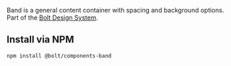 Band is a general content container with spacing and background options. Part of the [Bolt Design System](https://www.boltdesignsystem.com).

## Install via NPM

```
npm install @bolt/components-band
```
